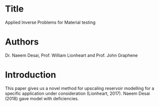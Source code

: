 # Title 
Applied Inverse Problems for Material testing

# Authors  
Dr. Naeem Desai, Prof. William Lionheart and Prof. John Graphene

# Introduction
This paper gives us a novel method for upscaling reservoir modelling for a specific application under consideration (Lionheart, 2017). Naeem Desai (2018) gave model with deficiencies.




